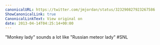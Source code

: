 ```yaml
---
canonicalURL: https://twitter.com/jmjordan/status/323290827923267586
ShowCanonicalLink: true
CanonicalLinkText: View original on
date: 2013-04-14T04:25:14+00:00
---
```

"Monkey lady" sounds a lot like "Russian meteor lady" #SNL